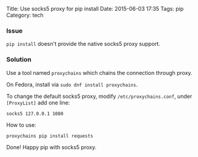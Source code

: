 Title: Use socks5 proxy for pip install
Date: 2015-06-03 17:35
Tags: pip
Category: tech

### Issue
`pip install` doesn't provide the native socks5 proxy support.


### Solution
Use a tool named `proxychains` which chains the connection through proxy.

On Fedora, install via `sudo dnf install proxychains`.

To change the default socks5 proxy, modify `/etc/proxychains.conf`, under `[ProxyList]` add one line:
```
socks5 127.0.0.1 1080
```

How to use:
```
proxychains pip install requests
```

Done! Happy pip with socks5 proxy.
